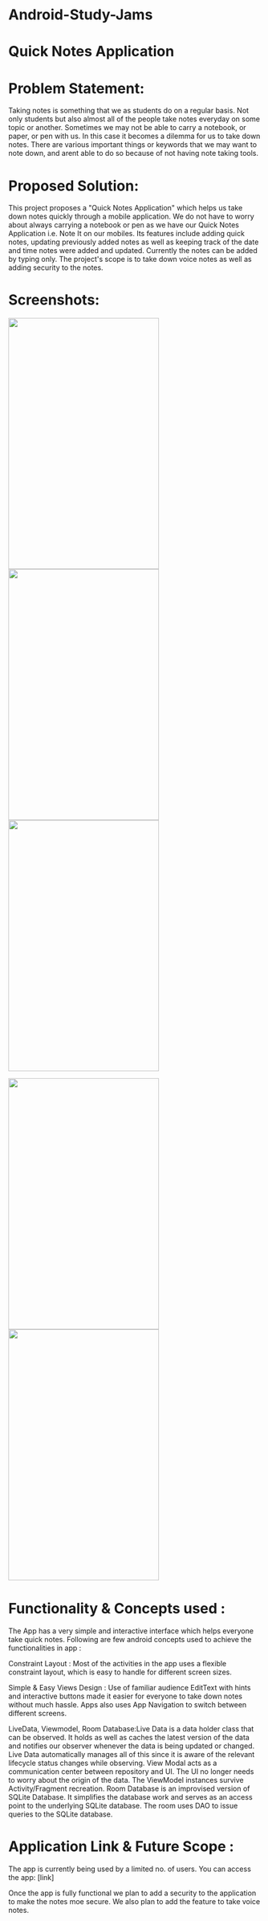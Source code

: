 # Android-Study-Jams

# Quick Notes Application

# Problem Statement:

Taking notes is something that we as students do on a regular basis. 
Not only students but also almost all of the people take notes everyday on some topic or another.
Sometimes we may not be able to carry a notebook, or paper, or pen with us.
In this case it becomes a dilemma for us to take down notes. There are various important things or keywords that we may want to note down,
and arent able to do so because of not having note taking tools.

# Proposed Solution:

This project proposes a "Quick Notes Application" which helps us take down notes quickly through a mobile application.
We do not have to worry about always carrying a notebook or pen as we have our Quick Notes Application i.e. Note It on our mobiles.
Its features include adding quick notes, updating previously added notes as well as keeping track of the date and time notes were added and updated.
Currently the notes can be added by typing only. The project's scope is to take down voice notes as well as adding security to the notes.

# Screenshots:
<img src="https://github.com/patil-shreya/Android-Study-Jams/blob/main/Screenshots/Screenshot_20220110-113507_Note%20It.jpg" height="500" width="300">    <img src="https://github.com/patil-shreya/Android-Study-Jams/blob/main/Screenshots/Screenshot_20220110-113516_Note%20It.jpg" height="500" width="300">    <img src="https://github.com/patil-shreya/Android-Study-Jams/blob/main/Screenshots/Screenshot_20220110-113537_Note%20It.jpg" height="500" width="300">

<img src="https://github.com/patil-shreya/Android-Study-Jams/blob/main/Screenshots/Screenshot_20220110-113610_Note%20It.jpg" height="500" width="300">    <img src="https://github.com/patil-shreya/Android-Study-Jams/blob/main/Screenshots/Screenshot_20220110-113617_Note%20It.jpg" height="500" width="300">
   



# Functionality & Concepts used :

The App has a very simple and interactive interface which helps everyone take quick notes. 
Following are few android concepts used to achieve the functionalities in app :

Constraint Layout : Most of the activities in the app uses a flexible constraint layout, which is easy to handle for different screen sizes.

Simple & Easy Views Design : Use of familiar audience EditText with hints and interactive buttons made it easier for everyone to take down notes without much hassle. Apps also uses App Navigation to switch between different screens.

LiveData, Viewmodel, Room Database:Live Data is a data holder class that can be observed. It holds as well as caches the latest version of the data and notifies our observer whenever the data is being updated or changed. Live Data automatically manages all of this since it is aware of the relevant lifecycle status changes while observing.
View Modal acts as a communication center between repository and UI. The UI no longer needs to worry about the origin of the data. The ViewModel instances survive Activity/Fragment recreation.
Room Database is an improvised version of SQLite Database. It simplifies the database work and serves as an access point to the underlying SQLite database. The room uses DAO to issue queries to the SQLite database.

# Application Link & Future Scope :

The app is currently being used by a limited no. of users. You can access the app: [link]

Once the app is fully functional we plan to add a security to the application to make the notes moe secure.
We also plan to add the feature to take voice notes.
